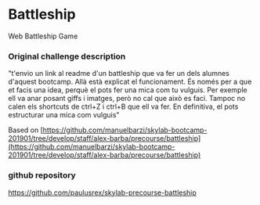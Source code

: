# Battleship

Web Battleship Game

### Original challenge description

"t'envio un link al readme d'un battleship que va fer un dels alumnes d'aquest bootcamp. Allà està explicat el funcionament. És només per a que et facis una idea, perquè el pots fer una mica com tu vulguis. Per exemple ell va anar posant giffs i imatges, però no cal que això es faci. Tampoc no calen els shortcuts de ctrl+Z i ctrl+B que ell va fer. En definitiva, el pots estructurar una mica com vulguis"

Based on [https://github.com/manuelbarzi/skylab-bootcamp-201901/tree/develop/staff/alex-barba/precourse/battleship](https://github.com/manuelbarzi/skylab-bootcamp-201901/tree/develop/staff/alex-barba/precourse/battleship)

### github repository

https://github.com/paulusrex/skylab-precourse-battleship
